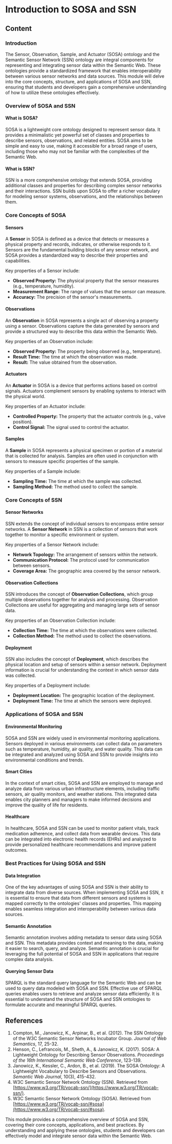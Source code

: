 # Introduction to SOSA and SSN

## Content

### Introduction

The Sensor, Observation, Sample, and Actuator (SOSA) ontology and the Semantic Sensor Network (SSN) ontology are integral components for representing and integrating sensor data within the Semantic Web. These ontologies provide a standardized framework that enables interoperability between various sensor networks and data sources. This module will delve into the core concepts, structure, and applications of SOSA and SSN, ensuring that students and developers gain a comprehensive understanding of how to utilize these ontologies effectively.

### Overview of SOSA and SSN

#### What is SOSA?

SOSA is a lightweight core ontology designed to represent sensor data. It provides a minimalistic yet powerful set of classes and properties to describe sensors, observations, and related entities. SOSA aims to be simple and easy to use, making it accessible for a broad range of users, including those who may not be familiar with the complexities of the Semantic Web.

#### What is SSN?

SSN is a more comprehensive ontology that extends SOSA, providing additional classes and properties for describing complex sensor networks and their interactions. SSN builds upon SOSA to offer a richer vocabulary for modeling sensor systems, observations, and the relationships between them.

### Core Concepts of SOSA

#### Sensors

A **Sensor** in SOSA is defined as a device that detects or measures a physical property and records, indicates, or otherwise responds to it. Sensors are the fundamental building blocks of any sensor network, and SOSA provides a standardized way to describe their properties and capabilities.

Key properties of a Sensor include:
- **Observed Property:** The physical property that the sensor measures (e.g., temperature, humidity).
- **Measurement Range:** The range of values that the sensor can measure.
- **Accuracy:** The precision of the sensor's measurements.

#### Observations

An **Observation** in SOSA represents a single act of observing a property using a sensor. Observations capture the data generated by sensors and provide a structured way to describe this data within the Semantic Web.

Key properties of an Observation include:
- **Observed Property:** The property being observed (e.g., temperature).
- **Result Time:** The time at which the observation was made.
- **Result:** The value obtained from the observation.

#### Actuators

An **Actuator** in SOSA is a device that performs actions based on control signals. Actuators complement sensors by enabling systems to interact with the physical world.

Key properties of an Actuator include:
- **Controlled Property:** The property that the actuator controls (e.g., valve position).
- **Control Signal:** The signal used to control the actuator.

#### Samples

A **Sample** in SOSA represents a physical specimen or portion of a material that is collected for analysis. Samples are often used in conjunction with sensors to measure specific properties of the sample.

Key properties of a Sample include:
- **Sampling Time:** The time at which the sample was collected.
- **Sampling Method:** The method used to collect the sample.

### Core Concepts of SSN

#### Sensor Networks

SSN extends the concept of individual sensors to encompass entire sensor networks. A **Sensor Network** in SSN is a collection of sensors that work together to monitor a specific environment or system.

Key properties of a Sensor Network include:
- **Network Topology:** The arrangement of sensors within the network.
- **Communication Protocol:** The protocol used for communication between sensors.
- **Coverage Area:** The geographic area covered by the sensor network.

#### Observation Collections

SSN introduces the concept of **Observation Collections**, which group multiple observations together for analysis and processing. Observation Collections are useful for aggregating and managing large sets of sensor data.

Key properties of an Observation Collection include:
- **Collection Time:** The time at which the observations were collected.
- **Collection Method:** The method used to collect the observations.

#### Deployment

SSN also includes the concept of **Deployment**, which describes the physical location and setup of sensors within a sensor network. Deployment information is crucial for understanding the context in which sensor data was collected.

Key properties of a Deployment include:
- **Deployment Location:** The geographic location of the deployment.
- **Deployment Time:** The time at which the sensors were deployed.

### Applications of SOSA and SSN

#### Environmental Monitoring

SOSA and SSN are widely used in environmental monitoring applications. Sensors deployed in various environments can collect data on parameters such as temperature, humidity, air quality, and water quality. This data can be integrated and analyzed using SOSA and SSN to provide insights into environmental conditions and trends.

#### Smart Cities

In the context of smart cities, SOSA and SSN are employed to manage and analyze data from various urban infrastructure elements, including traffic sensors, air quality monitors, and weather stations. This integrated data enables city planners and managers to make informed decisions and improve the quality of life for residents.

#### Healthcare

In healthcare, SOSA and SSN can be used to monitor patient vitals, track medication adherence, and collect data from wearable devices. This data can be integrated into electronic health records (EHRs) and analyzed to provide personalized healthcare recommendations and improve patient outcomes.

### Best Practices for Using SOSA and SSN

#### Data Integration

One of the key advantages of using SOSA and SSN is their ability to integrate data from diverse sources. When implementing SOSA and SSN, it is essential to ensure that data from different sensors and systems is mapped correctly to the ontologies' classes and properties. This mapping enables seamless integration and interoperability between various data sources.

#### Semantic Annotation

Semantic annotation involves adding metadata to sensor data using SOSA and SSN. This metadata provides context and meaning to the data, making it easier to search, query, and analyze. Semantic annotation is crucial for leveraging the full potential of SOSA and SSN in applications that require complex data analysis.

#### Querying Sensor Data

SPARQL is the standard query language for the Semantic Web and can be used to query data modeled with SOSA and SSN. Effective use of SPARQL queries enables users to retrieve and analyze sensor data efficiently. It is essential to understand the structure of SOSA and SSN ontologies to formulate accurate and meaningful SPARQL queries.

## References

1. Compton, M., Janowicz, K., Arpinar, B., et al. (2012). The SSN Ontology of the W3C Semantic Sensor Networks Incubator Group. *Journal of Web Semantics*, 17, 25-32.
2. Henson, C., Lefrancois, M., Sheth, A., & Janowicz, K. (2017). SOSA: A Lightweight Ontology for Describing Sensor Observations. *Proceedings of the 16th International Semantic Web Conference*, 123-139.
3. Janowicz, K., Kessler, C., Ardon, B., et al. (2019). The SOSA Ontology: A Lightweight Vocabulary to Describe Sensors and Observations. *Semantic Web Journal*, 10(3), 415-432.
4. W3C Semantic Sensor Network Ontology (SSN). Retrieved from [https://www.w3.org/TR/vocab-ssn/](https://www.w3.org/TR/vocab-ssn/).
5. W3C Semantic Sensor Network Ontology (SOSA). Retrieved from [https://www.w3.org/TR/vocab-ssn/#sosa](https://www.w3.org/TR/vocab-ssn/#sosa).

This module provides a comprehensive overview of SOSA and SSN, covering their core concepts, applications, and best practices. By understanding and applying these ontologies, students and developers can effectively model and integrate sensor data within the Semantic Web.